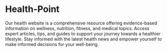 # Health-Point
Our health website is a comprehensive resource offering evidence-based information on wellness, nutrition, fitness, and medical topics. Access expert articles, tips, and guides to support your journey towards a healthier lifestyle. Stay informed with the latest health news and empower yourself to make informed decisions for your well-being.
